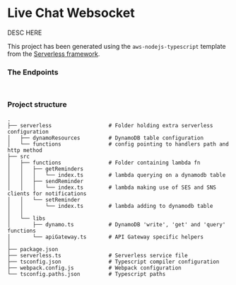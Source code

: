 # Live Chat Websocket

DESC HERE

This project has been generated using the `aws-nodejs-typescript` template from the [Serverless framework](https://www.serverless.com/).

### The Endpoints

```
```

```
```

### Project structure
```
.
├── serverless                  # Folder holding extra serverless configuration
│   ├── dynamoResources         # DynamoDB table configuration 
│   └── functions               # config pointing to handlers path and http method 
├── src
│   ├── functions               # Folder containing lambda fn 
│   │   ├── getReminders
│   │   │   └── index.ts        # lambda querying on a dynamodb table
│   │   ├── sendReminder
│   │   │   └── index.ts        # lambda making use of SES and SNS clients for notifications
│   │   └── setReminder
│   │       └── index.ts        # lambda adding to dynamodb table
│   │
│   └── libs                    
│       ├── dynamo.ts           # DynamoDB 'write', 'get' and 'query' functions
│       └── apiGateway.ts       # API Gateway specific helpers
│
├── package.json
├── serverless.ts               # Serverless service file
├── tsconfig.json               # Typescript compiler configuration
├── webpack.config.js           # Webpack configuration
└── tsconfig.paths.json         # Typescript paths
```